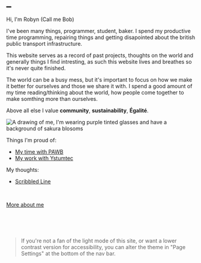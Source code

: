 
# _

Hi, I'm Robyn (Call me Bob)

I've been many things, programmer, student, baker. I spend my productive time programming, repairing things and getting disapointed about the british public transport infrastructure.

This website serves as a record of past projects, thoughts on the world and generally things I find intresting, as such this website lives and breathes so it's never quite finished.

The world can be a busy mess, but it's important to focus on how we make it better for ourselves and those we share it with. I spend a good amount of my time reading/thinking about the world, how people come together to make somthing more than ourselves.

Above all else I value **community**, **sustainability**, **Égalité**.

<img src="profilePic.jpeg" alt="A drawing of me, I'm wearing purple tinted glasses and have a background of sakura blosoms">

Things I'm proud of:

- [My time with PAWB](PAWB.html)
- [My work with Ystumtec](Ystumtec.html)
<!-- - [This Site](ThisSite.html)  -->

My thoughts:
- [Scribbled Line](ScribbledLine.html)
<!-- - [Permacomputing](Permacomputing.html) -->

<br>

[More about me](About.html)

<br>
<br>
<br>

> If you're not a fan of the light mode of this site, or want a lower contrast version for accessibility, you can alter the theme in "Page Settings" at the bottom of the nav bar.
